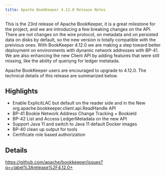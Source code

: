 ```yaml
---
title: Apache BookKeeper 4.12.0 Release Notes
---
```


This is the 23rd release of Apache BookKeeper, it is a great milestone for the project, and we are introducing a few breaking changes on the API.
There are not changes on the wire protocol, on metadata and on persisted data on disks by default, so the new version is totally compatible with the preivious ones.
With BookKeeper 4.12.0 we are making a step toward better deployment on environments with dynamic network addresses with BP-41.
We are also enhancing the new Client API by adding features that were still missing, like the ability of queriyng for ledger metatada.
    

Apache BookKeeper users are encouraged to upgrade to 4.12.0. The technical details of this release are summarized
below.

## Highlights

- Enable ExplicitLAC but default on the reader side and in the New org.apache.bookkeeper.client.api.ReadHandle API
- BP-41 Bookie Network Address Change Tracking + BookieId
- BP-42 List and Access LedgerMetadata on the new API
- Support Java 11 and switch to Java 11 default Docker images
- BP-40 clean up output for tools
- Certificate role based authorization 

## Details

https://github.com/apache/bookkeeper/issues?q=+label%3Arelease%2F4.12.0+

